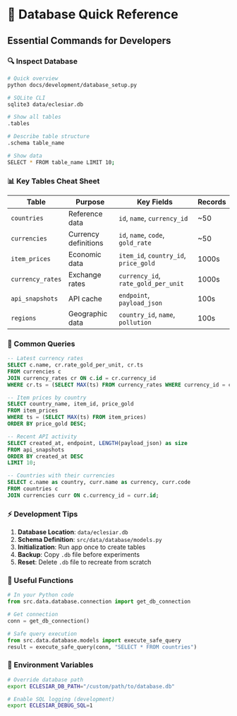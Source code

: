 # 🚀 Database Quick Reference

## Essential Commands for Developers

### **🔍 Inspect Database**
```bash
# Quick overview
python docs/development/database_setup.py

# SQLite CLI
sqlite3 data/eclesiar.db

# Show all tables
.tables

# Describe table structure  
.schema table_name

# Show data
SELECT * FROM table_name LIMIT 10;
```

### **📊 Key Tables Cheat Sheet**

| Table | Purpose | Key Fields | Records |
|-------|---------|------------|---------|
| `countries` | Reference data | `id`, `name`, `currency_id` | ~50 |
| `currencies` | Currency definitions | `id`, `name`, `code`, `gold_rate` | ~50 |
| `item_prices` | Economic data | `item_id`, `country_id`, `price_gold` | 1000s |
| `currency_rates` | Exchange rates | `currency_id`, `rate_gold_per_unit` | 1000s |
| `api_snapshots` | API cache | `endpoint`, `payload_json` | 100s |
| `regions` | Geographic data | `country_id`, `name`, `pollution` | 100s |

### **🎯 Common Queries**

```sql
-- Latest currency rates
SELECT c.name, cr.rate_gold_per_unit, cr.ts
FROM currencies c 
JOIN currency_rates cr ON c.id = cr.currency_id
WHERE cr.ts = (SELECT MAX(ts) FROM currency_rates WHERE currency_id = c.id);

-- Item prices by country
SELECT country_name, item_id, price_gold 
FROM item_prices 
WHERE ts = (SELECT MAX(ts) FROM item_prices)
ORDER BY price_gold DESC;

-- Recent API activity
SELECT created_at, endpoint, LENGTH(payload_json) as size
FROM api_snapshots 
ORDER BY created_at DESC 
LIMIT 10;

-- Countries with their currencies
SELECT c.name as country, curr.name as currency, curr.code
FROM countries c
JOIN currencies curr ON c.currency_id = curr.id;
```

### **⚡ Development Tips**

1. **Database Location**: `data/eclesiar.db`
2. **Schema Definition**: `src/data/database/models.py`
3. **Initialization**: Run app once to create tables
4. **Backup**: Copy `.db` file before experiments
5. **Reset**: Delete `.db` file to recreate from scratch

### **🔧 Useful Functions**

```python
# In your Python code
from src.data.database.connection import get_db_connection

# Get connection
conn = get_db_connection()

# Safe query execution
from src.data.database.models import execute_safe_query
result = execute_safe_query(conn, "SELECT * FROM countries")
```

### **📱 Environment Variables**

```bash
# Override database path
export ECLESIAR_DB_PATH="/custom/path/to/database.db"

# Enable SQL logging (development)
export ECLESIAR_DEBUG_SQL=1
```
